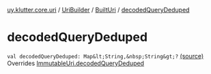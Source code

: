 [uy.klutter.core.uri](../../index.md) / [UriBuilder](../index.md) / [BuiltUri](index.md) / [decodedQueryDeduped](.)


# decodedQueryDeduped

`val decodedQueryDeduped: Map&lt;String,&nbsp;String&gt;?` [(source)](https://github.com/kohesive/klutter/blob/master/core-jdk6/src/main/kotlin/uy/klutter/core/uri/UriBuilder.kt#L286)
Overrides [ImmutableUri.decodedQueryDeduped](../../-immutable-uri/decoded-query-deduped.md)


